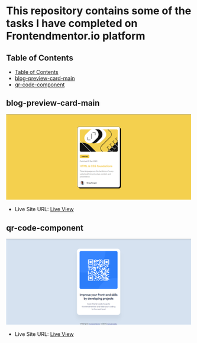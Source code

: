 # This repository contains some of the tasks I have completed on Frontendmentor.io platform

## Table of Contents
 - [Table of Contents](#table-of-contents)
 - [blog-preview-card-main](#blog-preview-card-main)
 - [qr-code-component](#qr-code-component)

## blog-preview-card-main

<img src="./blog-preview-card-main/design/screenshot.png" alt="blog-preview-card-main" width="500">

- Live Site URL: [Live View](https://nanayaww.github.io/FrontendMentor-Challenges/blog-preview-card-main)

## qr-code-component

<img src="./qr-code-component/design/design-completed.png" alt="qr-code-component" width="500">

- Live Site URL: [Live View](https://nanayaww.github.io/FrontendMentor-Challenges/qr-code-component)
